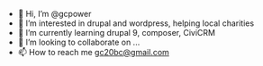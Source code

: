 - 👋 Hi, I’m @gcpower
- 👀 I’m interested in drupal and wordpress, helping local charities
- 🌱 I’m currently learning drupal 9, composer, CiviCRM
- 💞️ I’m looking to collaborate on ...
- 📫 How to reach me gc20bc@gmail.com

<!---
gcpower/gcpower is a ✨ special ✨ repository because its `README.md` (this file) appears on your GitHub profile.
You can click the Preview link to take a look at your changes.
--->
